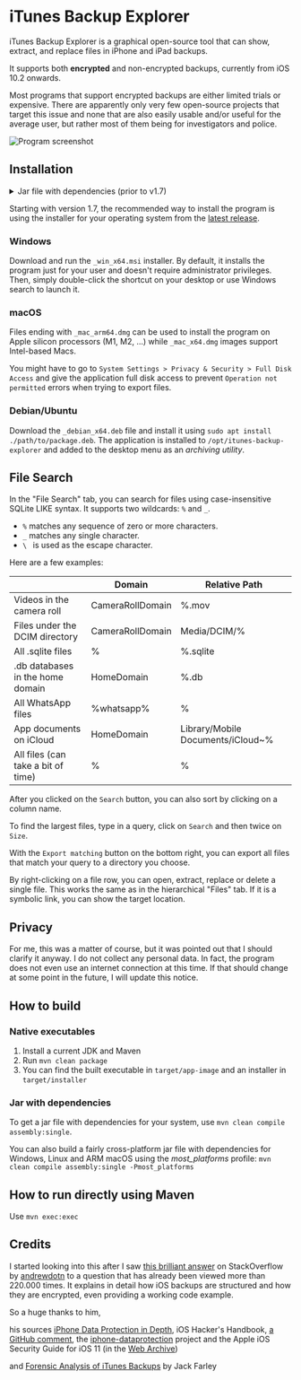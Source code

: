 # iTunes Backup Explorer

iTunes Backup Explorer is a graphical open-source tool that can show, extract,
and replace files in iPhone and iPad backups.

It supports both **encrypted** and non-encrypted backups, 
currently from iOS 10.2 onwards.

Most programs that support encrypted backups are either limited trials 
or expensive. There are apparently only very few open-source projects 
that target this issue and none that are also easily usable and/or useful for the average user, but rather most of them being for investigators and police.

![Program screenshot](https://user-images.githubusercontent.com/12913518/164055723-2d234fa8-922f-439d-974c-f9e7e560a438.png)

## Installation

<details>
<summary>Jar file with dependencies (prior to v1.7)</summary>

- Open your terminal and type in `java -version`.
- If the command was not found or the version is below **18**,
  download and install Java for your operating system, e.g. from [here](https://www.azul.com/downloads/?package=jdk-fx#zulu).
- Download the jar file of the [latest release](https://github.com/MaxiHuHe04/iTunes-Backup-Explorer/releases/latest) of iTunes Backup Explorer.

**Windows**
- Simply double-click the downloaded file to start the program.
- From the command line: `java -jar JARFILE.jar`.
  Replace `JARFILE.jar` with the name of the file you downloaded.

**macOS**
- `cd` to the download directory and type in `chmod +x JARFILE.jar`.
- Now, you should be able to simply double-click the file to start the program.
- If that does not work, you may need to type `java -jar JARFILE.jar` into the terminal to run it.

**If you have permission issues**

When exporting data from the backup files, you might get `Operation not permitted`
errors on your MacBook. To fix this, go to `System Settings > Privacy & Security > Full Disk Access` and add both the `java` binary file and the `jar` file you downloaded.

More detailed information can be checked [here](https://stackoverflow.com/questions/65469536/why-does-a-jar-file-have-no-permissions-to-read-from-disk-when-started-via-doubl/66762230#66762230).

**Linux**
- `cd` to the download directory and type in `chmod +x JARFILE.jar`.
- Depending on your specific system, you should be able to double-click the file to start the program.
- If that does not work, use `java -jar JARFILE.jar` to run it.

</details>

Starting with version 1.7, the recommended way to install the program
is using the installer for your operating system from the [latest release](https://github.com/MaxiHuHe04/iTunes-Backup-Explorer/releases/latest).

### Windows
Download and run the `_win_x64.msi` installer.
By default, it installs the program just for your user
and doesn't require administrator privileges.
Then, simply double-click the shortcut on your desktop
or use Windows search to launch it.

### macOS
Files ending with `_mac_arm64.dmg` can be used to install the program on Apple silicon processors (M1, M2, ...)
while `_mac_x64.dmg` images support Intel-based Macs.

You might have to go to `System Settings > Privacy & Security > Full Disk Access` and give the application 
full disk access to prevent `Operation not permitted` errors when trying to export files.

### Debian/Ubuntu
Download the `_debian_x64.deb` file and install it using `sudo apt install ./path/to/package.deb`.
The application is installed to `/opt/itunes-backup-explorer` and added to the desktop menu as an *archiving utility*.

## File Search
In the "File Search" tab, you can search for files using case-insensitive SQLite LIKE syntax.
It supports two wildcards: `%` and `_`.
- `%` matches any sequence of zero or more characters.
- `_` matches any single character.
- `\ ` is used as the escape character.

Here are a few examples:<br>

|                                    | Domain           | Relative Path                     |
|------------------------------------|------------------|-----------------------------------|
| Videos in the camera roll          | CameraRollDomain | %.mov                             |
| Files under the DCIM directory     | CameraRollDomain | Media/DCIM/%                      |
| All .sqlite files                  | %                | %.sqlite                          |
| .db databases in the home domain   | HomeDomain       | %.db                              |
| All WhatsApp files                 | %whatsapp%       | %                                 |
| App documents on iCloud            | HomeDomain       | Library/Mobile Documents/iCloud~% |
| All files (can take a bit of time) | %                | %                                 |

After you clicked on the `Search` button, you can also sort by clicking on a column name.

To find the largest files, type in a query, click on `Search` and then twice on `Size`.

With the `Export matching` button on the bottom right, you can export all files that match your query to a directory you choose.

By right-clicking on a file row, you can open, extract, replace or delete a single file.
This works the same as in the hierarchical "Files" tab.
If it is a symbolic link, you can show the target location.


## Privacy

For me, this was a matter of course, but it was pointed out that I should clarify it anyway.
I do not collect any personal data. In fact, the program does not even use an internet connection at this time.
If that should change at some point in the future, I will update this notice.


## How to build
### Native executables
1. Install a current JDK and Maven
2. Run `mvn clean package`
3. You can find the built executable in `target/app-image` and an installer in `target/installer`

### Jar with dependencies
To get a jar file with dependencies for your system, use `mvn clean compile assembly:single`.

You can also build a fairly cross-platform jar file with dependencies for Windows, Linux and ARM macOS using the *most_platforms* profile: `mvn clean compile assembly:single -Pmost_platforms`


## How to run directly using Maven
Use `mvn exec:exec`

## Credits

I started looking into this after I saw 
[this brilliant answer](https://stackoverflow.com/a/13793043/8868841) 
on StackOverflow by [andrewdotn](https://stackoverflow.com/users/14558/andrewdotn) 
to a question that has already been viewed more than 220.000 times. It 
explains in detail how iOS backups are structured and how they are 
encrypted, even providing a working code example.

So a huge thanks to him,

his sources
[iPhone Data Protection in Depth](https://conference.hitb.org/hitbsecconf2011ams/materials/D2T2),
iOS Hacker's Handbook, 
[a GitHub comment](https://github.com/horrorho/InflatableDonkey/issues/41#issuecomment-261927890),
the [iphone-dataprotection](https://code.google.com/archive/p/iphone-dataprotection/) project
and the Apple iOS Security Guide for iOS 11 (in the [Web Archive](http://web.archive.org/web/20180615172056/https://www.apple.com/business/docs/iOS_Security_Guide.pdf))

and [Forensic Analysis of iTunes Backups](http://www.farleyforensics.com/2019/04/14/forensic-analysis-of-itunes-backups/) by Jack Farley
